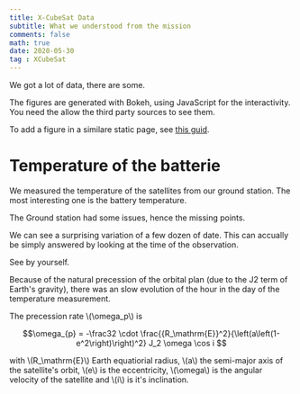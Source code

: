 ```yaml
---
title: X-CubeSat Data
subtitle: What we understood from the mission
comments: false
math: true
date: 2020-05-30
tag : XCubeSat
---
```


We got a lot of data, there are some.

The figures are generated with Bokeh, using JavaScript for the interactivity. You need the allow the third party sources to see them.

To add a figure in a similare static page, see [this guid](/tutorials/howto/howtoaddaplot).



# Temperature of the batterie

We measured the temperature of the satellites from our ground station. The most interesting one is the battery temperature.

<script src="/js/tbat_all.js" id="59e286ae-f060-4590-a82e-5382d49d87f7"></script>

The Ground station had some issues, hence the missing points.

We can see a surprising  variation of a few dozen of date.
This can accually be simply answered by looking at the time of the observation.

See by yourself.
<!-- If you want to update the figure, you need to update this line with the right id -->
<script src="/js/tbat_hour.js" id="45613fa5-5614-42fe-94bc-872577b9f737"></script>


Because of the natural precession of the orbital plan (due to the J2 term of Earth's gravity), there was an slow evolution of the hour in the day of the temperature measurement. 

The precession rate \\(\omega_p\\) is 

$$\omega_{p} = -\frac32 \cdot \frac{{R_\mathrm{E}}^2}{\left(a\left(1-e^2\right)\right)^2} J_2 \omega \cos i $$

with \\(R_\mathrm{E}\\) Earth equatiorial radius, \\(a\\) the semi-major axis of the satellite's orbit, \\(e\\) is the eccentricity, \\(\omega\\) is the angular velocity of the satellite and \\(i\\) is it's inclination.
